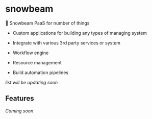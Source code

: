 # snowbeam

💠 Snowbeam PaaS for number of things
- Custom applications for building any types of managing system

- Integrate with various 3rd party services or system

- Workflow engine

- Resource management

- Build automation pipelines

_list will be updating soon_

## Features

_Coming soon_
